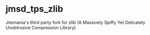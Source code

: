 # jmsd_tps_zlib
Jitemania's third party fork for zlib (A Massively Spiffy Yet Delicately Unobtrusive Compression Library)
